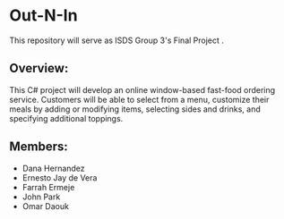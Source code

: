 # Out-N-In
This repository will serve as ISDS Group 3's Final Project .

## Overview: 
This C# project will develop an online window-based fast-food ordering
service. Customers will be able to select from a menu, customize their meals by adding
or modifying items, selecting sides and drinks, and specifying additional toppings.

 ## Members:
  * Dana Hernandez
  * Ernesto Jay de Vera
  * Farrah Ermeje
  * John Park 
  * Omar Daouk
